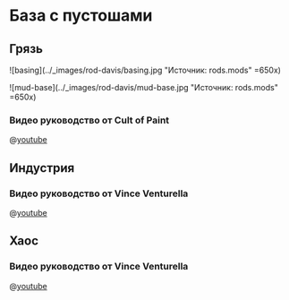 # База с пустошами

## Грязь

![basing](../_images/rod-davis/basing.jpg "Источник: rods.mods" =650x)

![mud-base](../_images/rod-davis/mud-base.jpg "Источник: rods.mods" =650x)

### Видео руководство от Cult of Paint

@[youtube](https://youtu.be/uPlpBLkUUdA?si=5eC5NCJyKwrR_Xbx)

## Индустрия

### Видео руководство от Vince Venturella

@[youtube](https://youtu.be/Kk6f10Djtoo?si=xBLHEpLyfeZx60nq)

## Хаос

### Видео руководство от Vince Venturella

@[youtube](https://youtu.be/PD8_tQVq9-w?si=iXr0g5ukWbO3XrrG)
